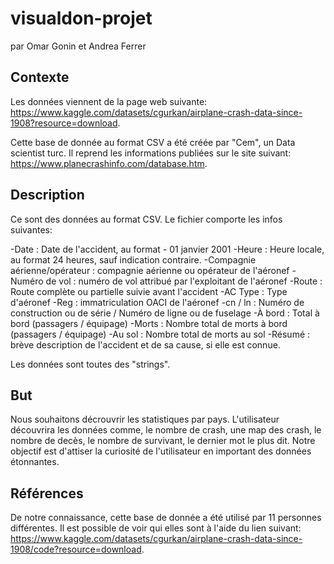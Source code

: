 # visualdon-projet
par Omar Gonin et Andrea Ferrer

## Contexte
Les données viennent de la page web suivante: https://www.kaggle.com/datasets/cgurkan/airplane-crash-data-since-1908?resource=download.

Cette base de donnée au format CSV a été créée par "Cem", un Data scientist turc. Il reprend les informations publiées sur le site suivant: https://www.planecrashinfo.com/database.htm. 
## Description
Ce sont des données au format CSV. Le fichier comporte les infos suivantes:

-Date : Date de l'accident, au format - 01 janvier 2001
-Heure : Heure locale, au format 24 heures, sauf indication contraire.
-Compagnie aérienne/opérateur : compagnie aérienne ou opérateur de l'aéronef
-Numéro de vol : numéro de vol attribué par l'exploitant de l'aéronef
-Route : Route complète ou partielle suivie avant l'accident
-AC Type : Type d'aéronef
-Reg : immatriculation OACI de l'aéronef
-cn / ln : Numéro de construction ou de série / Numéro de ligne ou de fuselage
-À bord : Total à bord (passagers / équipage)
-Morts : Nombre total de morts à bord (passagers / équipage)
-Au sol : Nombre total de morts au sol
-Résumé : brève description de l'accident et de sa cause, si elle est connue.

Les données sont toutes des "strings".
## But
Nous souhaitons décrouvrir les statistiques par pays. L'utilisateur découvrira les données comme, le nombre de crash, une map des crash, le nombre de decès, le nombre de survivant, le dernier mot le plus dit. Notre objectif est d'attiser la curiosité de l'utilisateur en important des données étonnantes.
## Références
De notre connaissance, cette base de donnée a été utilisé par 11 personnes différentes. Il est possible de voir qui elles sont à l'aide du lien suivant: https://www.kaggle.com/datasets/cgurkan/airplane-crash-data-since-1908/code?resource=download.
